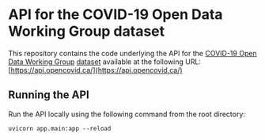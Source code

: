 # API for the COVID-19 Open Data Working Group dataset

This repository contains the code underlying the API for the [COVID-19 Open Data Working Group](https://opencovid.ca/) [dataset](https://github.com/ccodwg/CovidTimelineCanada) available at the following URL: [https://api.opencovid.ca/](https://api.opencovid.ca/)


## Running the API

Run the API locally using the following command from the root directory:

```
uvicorn app.main:app --reload
```
